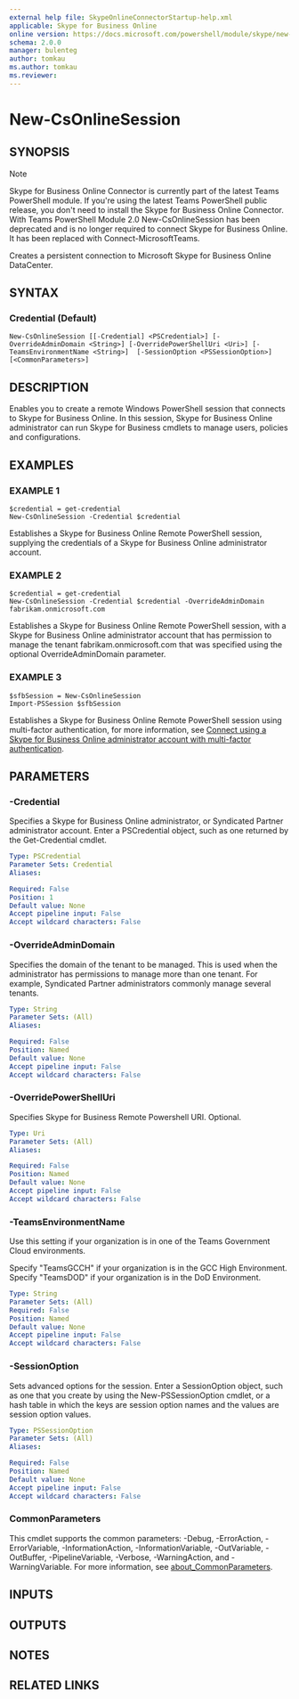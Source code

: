 ```yaml
---
external help file: SkypeOnlineConnectorStartup-help.xml
applicable: Skype for Business Online
online version: https://docs.microsoft.com/powershell/module/skype/new-csonlinesession
schema: 2.0.0
manager: bulenteg
author: tomkau
ms.author: tomkau
ms.reviewer:
---
```


# New-CsOnlineSession

## SYNOPSIS
  > [!Note]
  > Skype for Business Online Connector is currently part of the latest Teams PowerShell module. If you're using the latest Teams PowerShell public release, you don't need to install the Skype for Business Online Connector.
  > With Teams PowerShell Module 2.0 New-CsOnlineSession has been deprecated and is no longer required to connect Skype for Business Online. It has been replaced with Connect-MicrosoftTeams.


Creates a persistent connection to Microsoft Skype for Business Online DataCenter.

## SYNTAX

### Credential (Default)
```
New-CsOnlineSession [[-Credential] <PSCredential>] [-OverrideAdminDomain <String>] [-OverridePowerShellUri <Uri>] [-TeamsEnvironmentName <String>]  [-SessionOption <PSSessionOption>] [<CommonParameters>] 
```

## DESCRIPTION
Enables you to create a remote Windows PowerShell session that connects to Skype for Business Online.
In this session, Skype for Business Online administrator can run Skype for Business cmdlets to manage users, policies and configurations.

## EXAMPLES

### EXAMPLE 1
```
$credential = get-credential
New-CsOnlineSession -Credential $credential
```

Establishes a Skype for Business Online Remote PowerShell session, supplying the credentials of a Skype for Business Online administrator account.

### EXAMPLE 2
```
$credential = get-credential
New-CsOnlineSession -Credential $credential -OverrideAdminDomain fabrikam.onmicrosoft.com
```

Establishes a Skype for Business Online Remote PowerShell session, with a Skype for Business Online administrator account that has permission to manage the tenant fabrikam.onmicrosoft.com that was specified using the optional OverrideAdminDomain parameter.

### EXAMPLE 3
```
$sfbSession = New-CsOnlineSession
Import-PSSession $sfbSession
```

Establishes a Skype for Business Online Remote PowerShell session using multi-factor authentication, for more information, see [Connect using a Skype for Business Online administrator account with multi-factor authentication](https://docs.microsoft.com/office365/enterprise/powershell/manage-skype-for-business-online-with-office-365-powershell#connect-using-a-skype-for-business-online-administrator-account-with-multi-factor-authentication).

## PARAMETERS

### -Credential
Specifies a Skype for Business Online administrator, or Syndicated Partner administrator account.
Enter a PSCredential object, such as one returned by the Get-Credential cmdlet.


```yaml
Type: PSCredential
Parameter Sets: Credential
Aliases:

Required: False
Position: 1
Default value: None
Accept pipeline input: False
Accept wildcard characters: False
```

### -OverrideAdminDomain
Specifies the domain of the tenant to be managed. This is used when the administrator has permissions to manage more than one tenant. For example, Syndicated Partner administrators commonly manage several tenants.

```yaml
Type: String
Parameter Sets: (All)
Aliases:

Required: False
Position: Named
Default value: None
Accept pipeline input: False
Accept wildcard characters: False
```

### -OverridePowerShellUri
Specifies Skype for Business Remote Powershell URI.
Optional.

```yaml
Type: Uri
Parameter Sets: (All)
Aliases:

Required: False
Position: Named
Default value: None
Accept pipeline input: False
Accept wildcard characters: False
```

### -TeamsEnvironmentName
Use this setting if your organization is in one of the Teams Government Cloud environments.

Specify "TeamsGCCH" if your organization is in the GCC High Environment. Specify "TeamsDOD" if your organization is in the DoD Environment.

```yaml
Type: String
Parameter Sets: (All)
Required: False
Position: Named
Default value: None
Accept pipeline input: False
Accept wildcard characters: False
```

### -SessionOption
Sets advanced options for the session.
Enter a SessionOption object, such as one that you create by using the New-PSSessionOption cmdlet, or a hash table in which the keys are session option names and the values are session option values.

```yaml
Type: PSSessionOption
Parameter Sets: (All)
Aliases:

Required: False
Position: Named
Default value: None
Accept pipeline input: False
Accept wildcard characters: False
```

### CommonParameters
This cmdlet supports the common parameters: -Debug, -ErrorAction, -ErrorVariable, -InformationAction, -InformationVariable, -OutVariable, -OutBuffer, -PipelineVariable, -Verbose, -WarningAction, and -WarningVariable. For more information, see [about_CommonParameters](http://go.microsoft.com/fwlink/?LinkID=113216).

## INPUTS

## OUTPUTS

## NOTES

## RELATED LINKS
